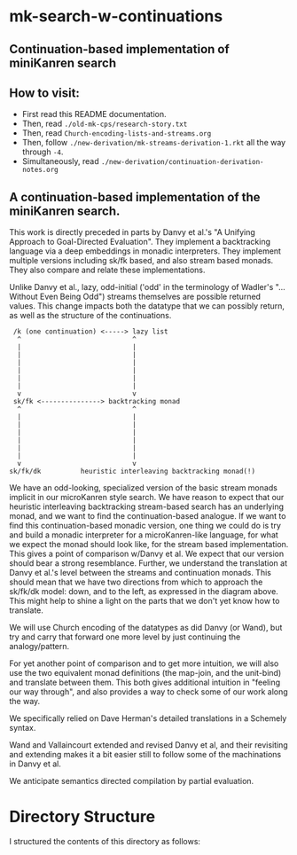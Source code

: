 # mk-search-w-continuations

## Continuation-based implementation of miniKanren search

## How to visit:

-  First read this README documentation.
-  Then, read `./old-mk-cps/research-story.txt`
-  Then, read `Church-encoding-lists-and-streams.org`
-  Then, follow `./new-derivation/mk-streams-derivation-1.rkt` all the way through `-4`.
-  Simultaneously, read `./new-derivation/continuation-derivation-notes.org`

## A continuation-based implementation of the miniKanren search.

This work is directly preceded in parts by Danvy et al.'s "A Unifying
Approach to Goal-Directed Evaluation". They implement a backtracking
language via a deep embeddings in monadic interpreters. They implement
multiple versions including sk/fk based, and also stream based
monads. They also compare and relate these implementations. 

Unlike Danvy et al., lazy, odd-initial ('odd' in the terminology of
Wadler's "... Without Even Being Odd") streams themselves are possible
returned values. This change impacts both the datatype that we can
possibly return, as well as the structure of the continuations.

```
 /k (one continuation) <-----> lazy list 
  ^                            ^ 
  |                            |
  |                            |
  |                            |
  |                            |
  |                            |
  |                            |
  v                            v
 sk/fk <---------------> backtracking monad
  ^                            ^ 
  |                            |
  |                            |
  |                            |
  |                            |
  |                            |
  |                            |
  v                            v
sk/fk/dk          heuristic interleaving backtracking monad(!)
```

We have an odd-looking, specialized version of the basic stream monads
implicit in our microKanren style search. We have reason to expect
that our heuristic interleaving backtracking stream-based search has
an underlying monad, and we want to find the continuation-based
analogue. If we want to find this continuation-based monadic version,
one thing we could do is try and build a monadic interpreter for a
microKanren-like language, for what we expect the monad should look
like, for the stream based implementation. This gives a point of
comparison w/Danvy et al. We expect that our version should bear a
strong resemblance. Further, we understand the translation at Danvy et
al.'s level between the streams and continuation monads. This should
mean that we have two directions from which to approach the sk/fk/dk
model: down, and to the left, as expressed in the diagram above. This
might help to shine a light on the parts that we don't yet know how to
translate.

We will use Church encoding of the datatypes as did Danvy (or Wand),
but try and carry that forward one more level by just continuing the
analogy/pattern.

For yet another point of comparison and to get more intuition, we will
also use the two equivalent monad definitions (the map-join, and the
unit-bind) and translate between them. This both gives additional
intuition in "feeling our way through", and also provides a way to
check some of our work along the way.

We specifically relied on Dave Herman's detailed translations in a
Schemely syntax.

Wand and Vallaincourt extended and revised Danvy et al, and their
revisiting and extending makes it a bit easier still to follow some of
the machinations in Danvy et al.

We anticipate semantics directed compilation by partial evaluation. 

# Directory Structure 

I structured the contents of this directory as follows:

